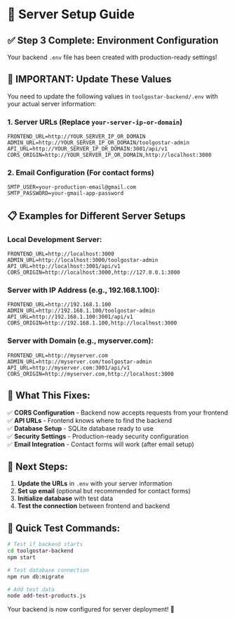 # 🚀 Server Setup Guide

## ✅ Step 3 Complete: Environment Configuration

Your backend `.env` file has been created with production-ready settings!

## 🔧 **IMPORTANT: Update These Values**

You need to update the following values in `toolgostar-backend/.env` with your actual server information:

### 1. **Server URLs** (Replace `your-server-ip-or-domain`)
```env
FRONTEND_URL=http://YOUR_SERVER_IP_OR_DOMAIN
ADMIN_URL=http://YOUR_SERVER_IP_OR_DOMAIN/toolgostar-admin
API_URL=http://YOUR_SERVER_IP_OR_DOMAIN:3001/api/v1
CORS_ORIGIN=http://YOUR_SERVER_IP_OR_DOMAIN,http://localhost:3000
```

### 2. **Email Configuration** (For contact forms)
```env
SMTP_USER=your-production-email@gmail.com
SMTP_PASSWORD=your-gmail-app-password
```

## 📋 **Examples for Different Server Setups**

### **Local Development Server:**
```env
FRONTEND_URL=http://localhost:3000
ADMIN_URL=http://localhost:3000/toolgostar-admin
API_URL=http://localhost:3001/api/v1
CORS_ORIGIN=http://localhost:3000,http://127.0.0.1:3000
```

### **Server with IP Address (e.g., 192.168.1.100):**
```env
FRONTEND_URL=http://192.168.1.100
ADMIN_URL=http://192.168.1.100/toolgostar-admin
API_URL=http://192.168.1.100:3001/api/v1
CORS_ORIGIN=http://192.168.1.100,http://localhost:3000
```

### **Server with Domain (e.g., myserver.com):**
```env
FRONTEND_URL=http://myserver.com
ADMIN_URL=http://myserver.com/toolgostar-admin
API_URL=http://myserver.com:3001/api/v1
CORS_ORIGIN=http://myserver.com,http://localhost:3000
```

## 🎯 **What This Fixes:**

✅ **CORS Configuration** - Backend now accepts requests from your frontend  
✅ **API URLs** - Frontend knows where to find the backend  
✅ **Database Setup** - SQLite database ready to use  
✅ **Security Settings** - Production-ready security configuration  
✅ **Email Integration** - Contact forms will work (after email setup)  

## 🚀 **Next Steps:**

1. **Update the URLs** in `.env` with your server information
2. **Set up email** (optional but recommended for contact forms)
3. **Initialize database** with test data
4. **Test the connection** between frontend and backend

## 📝 **Quick Test Commands:**

```bash
# Test if backend starts
cd toolgostar-backend
npm start

# Test database connection
npm run db:migrate

# Add test data
node add-test-products.js
```

Your backend is now configured for server deployment! 🎉
